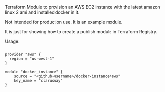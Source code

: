 Terraform Module to provision an AWS EC2 instance with the latest amazon linux 2 ami and installed docker in it.

Not intended for production use. It is an example module.

It is just for showing how to create a publish module in Terraform Registry.

Usage:

```

provider "aws" {
  region = "us-west-1"
}

module "docker_instance" {
    source = "<github-username>/docker-instance/aws"
    key_name = "clarusway"
}

```